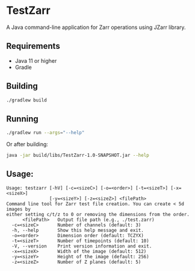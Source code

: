 # TestZarr

A Java command-line application for Zarr operations using JZarr library.

## Requirements

- Java 11 or higher
- Gradle

## Building

```bash
./gradlew build
```

## Running

```bash
./gradlew run --args="--help"
```

Or after building:

```bash
java -jar build/libs/TestZarr-1.0-SNAPSHOT.jar --help
```

## Usage:
```
Usage: testzarr [-hV] [-c=<sizeC>] [-o=<order>] [-t=<sizeT>] [-x=<sizeX>]
                [-y=<sizeY>] [-z=<sizeZ>] <filePath>
Command line tool for Zarr test file creation. You can create < 5d images by
either setting c/t/z to 0 or removing the dimensions from the order.
      <filePath>   Output file path (e.g., ./test.zarr)
  -c=<sizeC>       Number of channels (default: 3)
  -h, --help       Show this help message and exit.
  -o=<order>       Dimension order (default: TCZYX)
  -t=<sizeT>       Number of timepoints (default: 10)
  -V, --version    Print version information and exit.
  -x=<sizeX>       Width of the image (default: 512)
  -y=<sizeY>       Height of the image (default: 256)
  -z=<sizeZ>       Number of Z planes (default: 5)
```